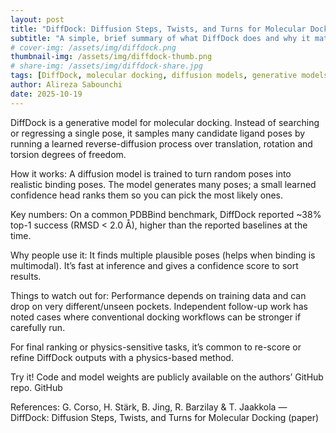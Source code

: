 ```yaml
---
layout: post
title: "DiffDock: Diffusion Steps, Twists, and Turns for Molecular Docking — short explainer"
subtitle: "A simple, brief summary of what DiffDock does and why it mattered (thumbnail by Flaticon)"
# cover-img: /assets/img/diffdock.png
thumbnail-img: /assets/img/diffdock-thumb.png
# share-img: /assets/img/diffdock-share.jpg
tags: [DiffDock, molecular docking, diffusion models, generative models]
author: Alireza Sabounchi
date: 2025-10-19
---
```

DiffDock is a generative model for molecular docking. Instead of searching or regressing a single pose, it samples many candidate ligand poses by running a learned reverse-diffusion process over translation, rotation and torsion degrees of freedom. 

How it works:
A diffusion model is trained to turn random poses into realistic binding poses. 
The model generates many poses; a small learned confidence head ranks them so you can pick the most likely ones. 


Key numbers:
On a common PDBBind benchmark, DiffDock reported ~38% top-1 success (RMSD < 2.0 Å), higher than the reported baselines at the time. 


Why people use it:
It finds multiple plausible poses (helps when binding is multimodal). 
It’s fast at inference and gives a confidence score to sort results. 


Things to watch out for:
Performance depends on training data and can drop on very different/unseen pockets. Independent follow-up work has noted cases where conventional docking workflows can be stronger if carefully run. 


For final ranking or physics-sensitive tasks, it’s common to re-score or refine DiffDock outputs with a physics-based method. 


Try it! Code and model weights are publicly available on the authors’ GitHub repo. 
GitHub

References:
G. Corso, H. Stärk, B. Jing, R. Barzilay & T. Jaakkola — DiffDock: Diffusion Steps, Twists, and Turns for Molecular Docking (paper)